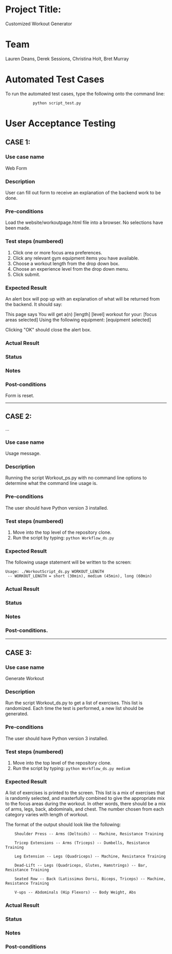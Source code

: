 # Project Title:

Customized Workout Generator

# Team

Lauren Deans, Derek Sessions, Christina Holt, Bret Murray

# Automated Test Cases

To run the automated test cases, type the following onto the command line:

				python script_test.py

# User Acceptance Testing

## CASE 1:

### Use case name
Web Form

### Description
User can fill out form to receive an explanation of the backend work to be done.

### Pre-conditions
Load the website/workoutpage.html file into a browser. No selections have been made.

### Test steps (numbered)
1. Click one or more focus area preferences.
2. Click any relevant gym equipment items you have available.
3. Choose a workout length from the drop down box.
4. Choose an experience level from the drop down menu.
5. Click submit.

### Expected Result
An alert box will pop up with an explanation of what will be returned from the backend. It should say:

This page says
You will get a(n) [length] [level] workout for your: [focus areas selected]
Using the following equipment: [equipment selected]

Clicking "OK" should close the alert box.

### Actual Result

### Status

### Notes

### Post-conditions

Form is reset.

---

## CASE 2:
...
### Use case name
Usage message.

### Description
Running the script Workout\_ps.py with no command line options to determine what the command line usage is.

### Pre-conditions
The user should have Python version 3 installed.

### Test steps (numbered)
1. Move into the top level of the repository clone.
2. Run the script by typing:
       `python Workflow_ds.py`

### Expected Result
The following usage statement will be written to the screen:

```
Usage: ./WorkoutScript_ds.py WORKOUT_LENGTH
 -- WORKOUT_LENGTH = short (30min), medium (45min), long (60min)
```

### Actual Result

### Status

### Notes

### Post-conditions.

---


## CASE 3:


### Use case name
Generate Workout

### Description
Run the script Workout\_ds.py to get a list of exercises. This list is randomized. Each time the test is performed, a
new list should be generated.

### Pre-conditions
The user should have Python version 3 installed.

### Test steps (numbered)
1. Move into the top level of the repository clone.
2. Run the script by typing:
       `python Workflow_ds.py medium`

### Expected Result
A list of exercises is printed to the screen. This list is a mix of exercises that is randomly selected, and masterfully
combined to give the appropriate mix to the focus areas during the workout. In other words, there should be a mix of
arms, legs, back, abdominals, and chest. The number chosen from each category varies with length of workout.

The format of the output should look like the following:

```
	Shoulder Press -- Arms (Deltoids) -- Machine, Resistance Training

	Tricep Extensions -- Arms (Triceps) -- Dumbells, Resistance Training

	Leg Extension -- Legs (Quadriceps) -- Machine, Resistance Training

	Dead-Lift -- Legs (Quadriceps, Glutes, Hamstrings) -- Bar, Resistance Training

	Seated Row -- Back (Latissimus Dorsi, Biceps, Triceps) -- Machine, Resistance Training

	V-ups -- Abdominals (Hip Flexors) -- Body Weight, Abs
```

### Actual Result

### Status

### Notes

### Post-conditions

